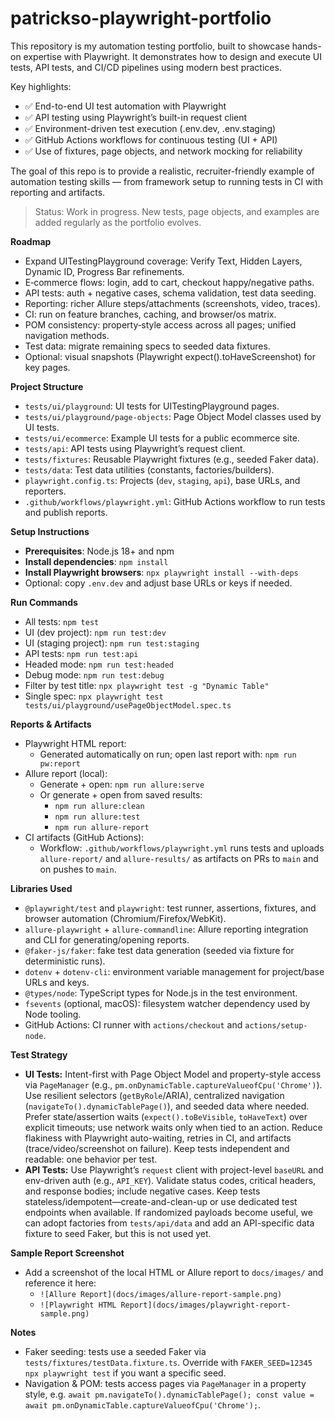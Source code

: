 # patrickso-playwright-portfolio
This repository is my automation testing portfolio, built to showcase hands-on expertise with Playwright.
It demonstrates how to design and execute UI tests, API tests, and CI/CD pipelines using modern best practices.

Key highlights:

- ✅ End-to-end UI test automation with Playwright  
- ✅ API testing using Playwright’s built-in request client  
- ✅ Environment-driven test execution (.env.dev, .env.staging)  
- ✅ GitHub Actions workflows for continuous testing (UI + API)  
- ✅ Use of fixtures, page objects, and network mocking for reliability  

The goal of this repo is to provide a realistic, recruiter-friendly example of automation testing skills — from framework setup to running tests in CI with reporting and artifacts.

> Status: Work in progress. New tests, page objects, and examples are added regularly as the portfolio evolves.

**Roadmap**
- Expand UITestingPlayground coverage: Verify Text, Hidden Layers, Dynamic ID, Progress Bar refinements.
- E‑commerce flows: login, add to cart, checkout happy/negative paths.
- API tests: auth + negative cases, schema validation, test data seeding.
- Reporting: richer Allure steps/attachments (screenshots, video, traces).
- CI: run on feature branches, caching, and browser/os matrix.
- POM consistency: property‑style access across all pages; unified navigation methods.
- Test data: migrate remaining specs to seeded data fixtures.
- Optional: visual snapshots (Playwright expect().toHaveScreenshot) for key pages.

**Project Structure**
- `tests/ui/playground`: UI tests for UITestingPlayground pages.
- `tests/ui/playground/page-objects`: Page Object Model classes used by UI tests.
- `tests/ui/ecommerce`: Example UI tests for a public ecommerce site.
- `tests/api`: API tests using Playwright’s request client.
- `tests/fixtures`: Reusable Playwright fixtures (e.g., seeded Faker data).
- `tests/data`: Test data utilities (constants, factories/builders).
- `playwright.config.ts`: Projects (`dev`, `staging`, `api`), base URLs, and reporters.
- `.github/workflows/playwright.yml`: GitHub Actions workflow to run tests and publish reports.

**Setup Instructions**
- **Prerequisites**: Node.js 18+ and npm
- **Install dependencies**: `npm install`
- **Install Playwright browsers**: `npx playwright install --with-deps`
- Optional: copy `.env.dev` and adjust base URLs or keys if needed.

**Run Commands**
- All tests: `npm test`
- UI (dev project): `npm run test:dev`
- UI (staging project): `npm run test:staging`
- API tests: `npm run test:api`
- Headed mode: `npm run test:headed`
- Debug mode: `npm run test:debug`
- Filter by test title: `npx playwright test -g "Dynamic Table"`
- Single spec: `npx playwright test tests/ui/playground/usePageObjectModel.spec.ts`

**Reports & Artifacts**
- Playwright HTML report:
  - Generated automatically on run; open last report with: `npm run pw:report`
- Allure report (local):
  - Generate + open: `npm run allure:serve`
  - Or generate + open from saved results:
    - `npm run allure:clean`
    - `npm run allure:test`
    - `npm run allure-report`
- CI artifacts (GitHub Actions):
  - Workflow: `.github/workflows/playwright.yml` runs tests and uploads `allure-report/` and `allure-results/` as artifacts on PRs to `main` and on pushes to `main`.

**Libraries Used**
- `@playwright/test` and `playwright`: test runner, assertions, fixtures, and browser automation (Chromium/Firefox/WebKit).
- `allure-playwright` + `allure-commandline`: Allure reporting integration and CLI for generating/opening reports.
- `@faker-js/faker`: fake test data generation (seeded via fixture for deterministic runs).
- `dotenv` + `dotenv-cli`: environment variable management for project/base URLs and keys.
- `@types/node`: TypeScript types for Node.js in the test environment.
- `fsevents` (optional, macOS): filesystem watcher dependency used by Node tooling.
- GitHub Actions: CI runner with `actions/checkout` and `actions/setup-node`.

**Test Strategy**
- **UI Tests:** Intent-first with Page Object Model and property-style access via `PageManager` (e.g., `pm.onDynamicTable.captureValueofCpu('Chrome')`). Use resilient selectors (`getByRole`/ARIA), centralized navigation (`navigateTo().dynamicTablePage()`), and seeded data where needed. Prefer state/assertion waits (`expect().toBeVisible`, `toHaveText`) over explicit timeouts; use network waits only when tied to an action. Reduce flakiness with Playwright auto-waiting, retries in CI, and artifacts (trace/video/screenshot on failure). Keep tests independent and readable: one behavior per test.
- **API Tests:** Use Playwright’s `request` client with project-level `baseURL` and env-driven auth (e.g., `API_KEY`). Validate status codes, critical headers, and response bodies; include negative cases. Keep tests stateless/idempotent—create-and-clean-up or use dedicated test endpoints when available. If randomized payloads become useful, we can adopt factories from `tests/api/data` and add an API-specific data fixture to seed Faker, but this is not used yet.

**Sample Report Screenshot**
- Add a screenshot of the local HTML or Allure report to `docs/images/` and reference it here:
  - `![Allure Report](docs/images/allure-report-sample.png)`
  - `![Playwright HTML Report](docs/images/playwright-report-sample.png)`

**Notes**
- Faker seeding: tests use a seeded Faker via `tests/fixtures/testData.fixture.ts`. Override with `FAKER_SEED=12345 npx playwright test` if you want a specific seed.
- Navigation & POM: tests access pages via `PageManager` in a property style, e.g. `await pm.navigateTo().dynamicTablePage(); const value = await pm.onDynamicTable.captureValueofCpu('Chrome');`.
